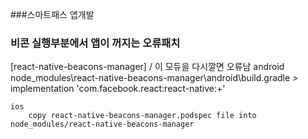 ###스마트패스 앱개발

### 비콘 실행부분에서 앱이 꺼지는 오류패치
[react-native-beacons-manager] / 이 모듀을 다시깔면 오류남
    android
        node_modules\react-native-beacons-manager\android\build.gradle 
        > implementation 'com.facebook.react:react-native:+'

    ios
        copy react-native-beacons-manager.podspec file into node_modules/react-native-beacons-manager